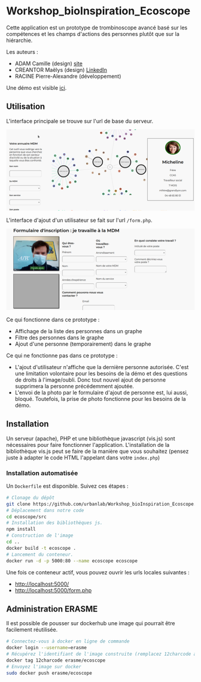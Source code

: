 # Workshop_bioInspiration_Ecoscope

Cette application est un prototype de trombinoscope avancé basé sur les compétences
et les champs d'actions des personnes plutôt que sur la hiérarchie.

Les auteurs :
- ADAM Camille (design) [site](https://www.camilleadam.com/)
- CREANTOR Maëlys (design) [LinkedIn](https://www.linkedin.com/in/maelys-creantor-a666461bb/)
- RACINE Pierre-Alexandre (développement)

Une démo est visible [ici](https://ecoscope.projets.erasme.org/).

## Utilisation

L'interface principale se trouve sur l'url de base du serveur.

![Interface principale](src/doc/interface_principale.png)

L'interface d'ajout d'un utilisateur se fait sur l'url `/form.php`.

![Interface d'inscription](src/doc/interface_inscription.png)

Ce qui fonctionne dans ce prototype :
- Affichage de la liste des personnes dans un graphe
- Filtre des personnes dans le graphe
- Ajout d'une personne (temporairement) dans le graphe


Ce qui ne fonctionne pas dans ce prototype :
- L'ajout d'utilisateur n'affiche que la dernière personne autorisée. C'est une 
limitation volontaire pour les besoins de la démo et des questions de droits à
l'image/oubli. Donc tout nouvel ajout de personne supprimera la personne précédemment
ajoutée.
- L'envoi de la photo par le formulaire d'ajout de personne est, lui aussi, bloqué.
Toutefois, la prise de photo fonctionne pour les besoins de la démo.

## Installation

Un serveur (apache), PHP et une bibliothèque javascript (vis.js) sont nécessaires pour
faire fonctionner l'application. L'installation de la bibliothèque vis.js peut se faire
de la manière que vous souhaitez (pensez juste à adapter le code HTML l'appelant
dans votre `index.php`)

### Installation automatisée

Un `Dockerfile` est disponible. Suivez ces étapes :

```bash
# Clonage du dépôt
git clone https://github.com/urbanlab/Workshop_bioInspiration_Ecoscope.git ~/Projets/ecoscope
# Déplacement dans notre code
cd ecoscope/src
# Installation des bibliothèques js.
npm install
# Construction de l'image
cd ..
docker build -t ecoscope .
# Lancement du conteneur.
docker run -d -p 5000:80 --name ecoscope ecoscope
```

Une fois ce conteneur actif, vous pouvez ouvrir les urls locales suivantes :
- [http://localhost:5000/](http://localhost:5000/)
- [http://localhost:5000/form.php](http://localhost:5000/form.php)

## Administration ERASME

Il est possible de pousser sur dockerhub une image qui pourrait être facilement réutilisée.
```bash
# Connectez-vous à docker en ligne de commande
docker login --username=erasme
# Récupérez l'identifiant de l'image construite (remplacez 12charcode avec)  
docker tag 12charcode erasme/ecoscope
# Envoyez l'image sur docker
sudo docker push erasme/ecoscope
```